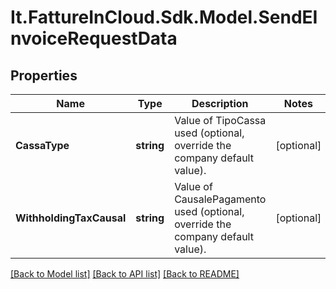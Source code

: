 # It.FattureInCloud.Sdk.Model.SendEInvoiceRequestData

## Properties

Name | Type | Description | Notes
------------ | ------------- | ------------- | -------------
**CassaType** | **string** | Value of TipoCassa used (optional, override the company default value). | [optional] 
**WithholdingTaxCausal** | **string** | Value of CausalePagamento used (optional, override the company default value). | [optional] 

[[Back to Model list]](../../README.md#documentation-for-models) [[Back to API list]](../../README.md#documentation-for-api-endpoints) [[Back to README]](../../README.md)

